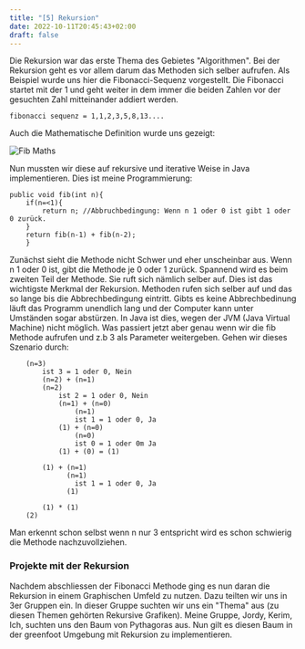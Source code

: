 ```yaml
---
title: "[5] Rekursion"
date: 2022-10-11T20:45:43+02:00
draft: false
---
```

Die Rekursion war das erste Thema des Gebietes "Algorithmen". Bei der Rekursion geht es vor allem darum das Methoden sich selber aufrufen. Als Beispiel wurde uns hier die Fibonacci-Sequenz vorgestellt. Die Fibonacci startet mit der 1 und geht weiter in dem immer die beiden Zahlen vor der gesuchten Zahl mitteinander addiert werden.
~~~
fibonacci sequenz = 1,1,2,3,5,8,13....
~~~

Auch die Mathematische Definition wurde uns gezeigt:

![Fib Maths]()

Nun mussten wir diese auf rekursive und iterative Weise in Java implementieren. Dies ist meine Programmierung:

~~~
public void fib(int n){
	if(n=<1){
		return n; //Abbruchbedingung: Wenn n 1 oder 0 ist gibt 1 oder 0 zurück.
	}
	return fib(n-1) + fib(n-2);
	}
~~~
Zunächst sieht die Methode nicht Schwer und eher unscheinbar aus. Wenn n 1 oder 0 ist, gibt die Methode je 0 oder 1 zurück. Spannend wird es beim zweiten Teil der Methode. Sie ruft sich nämlich selber auf. Dies ist das wichtigste Merkmal der Rekursion. Methoden rufen sich selber auf und das so lange bis die Abbrechbedingung eintritt. Gibts es keine Abbrechbedinung läuft das Programm unendlich lang und der Computer kann unter Umständen sogar abstürzen. In Java ist dies, wegen der JVM (Java Virtual Machine) nicht möglich. Was passiert jetzt aber genau wenn wir die fib Methode aufrufen und z.b 3 als Parameter weitergeben. Gehen wir dieses Szenario durch:
~~~
	(n=3)
		ist 3 = 1 oder 0, Nein
		(n=2) + (n=1)
		(n=2)
			ist 2 = 1 oder 0, Nein
			(n=1) + (n=0)
				(n=1)
				ist 1 = 1 oder 0, Ja
			(1) + (n=0)
				(n=0)
				ist 0 = 1 oder 0m Ja
			(1) + (0) = (1)

		(1) + (n=1)
		      (n=1)
		      	ist 1 = 1 oder 0, Ja
		      (1)

		(1) * (1)
	(2)
~~~

Man erkennt schon selbst wenn n nur 3 entspricht wird es schon schwierig die Methode nachzuvollziehen.

### Projekte mit der Rekursion

Nachdem abschliessen der Fibonacci Methode ging es nun daran die Rekursion in einem Graphischen Umfeld zu nutzen. Dazu teilten wir uns in 3er Gruppen ein. In dieser Gruppe suchten wir uns ein "Thema" aus (zu diesen Themen gehörten Rekursive Grafiken). Meine Gruppe, Jordy, Kerim, Ich, suchten uns den Baum von Pythagoras aus. Nun gilt es diesen Baum in der greenfoot Umgebung mit Rekursion zu implementieren.
